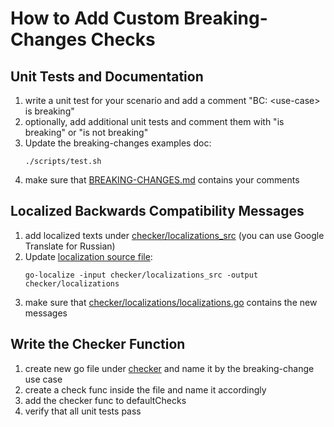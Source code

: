 # How to Add Custom Breaking-Changes Checks

## Unit Tests and Documentation
1. write a unit test for your scenario and add a comment "BC: \<use-case\> is breaking"
2. optionally, add additional unit tests and comment them with "is breaking" or "is not breaking"
3. Update the breaking-changes examples doc:
    ```
    ./scripts/test.sh
    ```
4. make sure that [BREAKING-CHANGES.md](BREAKING-CHANGES.md) contains your comments

## Localized Backwards Compatibility Messages
1. add localized texts under [checker/localizations_src](checker/localizations_src) (you can use Google Translate for Russian)
2. Update [localization source file](checker/localizations/localizations.go):
    ```
    go-localize -input checker/localizations_src -output checker/localizations
    ```   
3. make sure that [checker/localizations/localizations.go](checker/localizations/localizations.go) contains the new messages

## Write the Checker Function
1. create new go file under [checker](checker) and name it by the breaking-change use case
2. create a check func inside the file and name it accordingly
3. add the checker func to defaultChecks
4. verify that all unit tests pass
